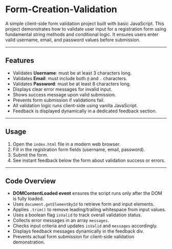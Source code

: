 # Form-Creation-Validation

A simple client-side form validation project built with basic JavaScript. This project demonstrates how to validate user input for a registration form using fundamental string methods and conditional logic. It ensures users enter valid username, email, and password values before submission.

---

## Features

- Validates **Username**: must be at least 3 characters long.
- Validates **Email**: must include both `@` and `.` characters.
- Validates **Password**: must be at least 8 characters long.
- Displays clear error messages for invalid input.
- Shows success message upon valid submission.
- Prevents form submission if validations fail.
- All validation logic runs client-side using vanilla JavaScript.
- Feedback is displayed dynamically in a dedicated feedback section.

---

## Usage

1. Open the `index.html` file in a modern web browser.
2. Fill in the registration form fields (username, email, password).
3. Submit the form.
4. See instant feedback below the form about validation success or errors.

---

## Code Overview

- **DOMContentLoaded event** ensures the script runs only after the DOM is fully loaded.
- Uses `document.getElementById` to retrieve form and input elements.
- Applies `.trim()` to remove leading/trailing whitespace from input values.
- Uses a boolean flag `isValid` to track overall validation status.
- Collects error messages in an array `messages`.
- Checks input criteria and updates `isValid` and `messages` accordingly.
- Displays feedback messages dynamically in the feedback div.
- Prevents actual form submission for client-side validation demonstration.
